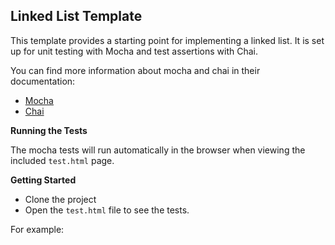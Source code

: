 ## Linked List Template

This template provides a starting point for implementing
a linked list. It is set up for unit testing with Mocha
and test assertions with Chai.

You can find more information about mocha and chai in their
documentation:

* [Mocha](https://mochajs.org/)
* [Chai](http://chaijs.com/)

__Running the Tests__

The mocha tests will run automatically in the browser when viewing
the included `test.html` page.

__Getting Started__

* Clone the project
* Open the `test.html` file to see the tests.

For example:

```
```

